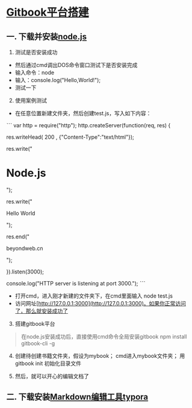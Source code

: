 # [Gitbook平台搭建](https://www.cnblogs.com/Lam7/p/6109872.html)


## 一. 下载并安装[node.js](https://nodejs.org/en/)

1. 测试是否安装成功

- 然后通过cmd调出DOS命令窗口测试下是否安装完成
- 输入命令：node
- 输入：console.log("Hello,World!");
- 测试一下

2. 使用案例测试

- 在任意位置新建文件夹，然后创建test.js，写入如下内容：

ˋˋˋ
var http = require("http");
http.createServer(function(req, res) {

  res.writeHead( 200 , {"Content-Type":"text/html"});

  res.write("<h1>Node.js</h1>");

  res.write("<p>Hello World</p>");

  res.end("<p>beyondweb.cn</p>");

}).listen(3000);

console.log("HTTP server is listening at port 3000.");
ˋˋˋ

- 打开cmd，进入刚才新建的文件夹下，在cmd里面输入 node test.js
- 访问网址[http://127.0.0.1:3000](http://127.0.0.1:3000)。如果你正常访问了，那么就安装成功了


3. 搭建gitbook平台
> 在node.js安装成功后，直接使用cmd命令全局安装gitbook 
npm install gitbook-cli -g

4. 创建待创建书籍文件夹，假设为mybook； cmd进入mybook文件夹； 用 gitbook init 初始化目录文件

5. 然后，就可以开心的编辑文档了

## 二. 下载安装[Markdown编辑工具typora](https://typora.io/)